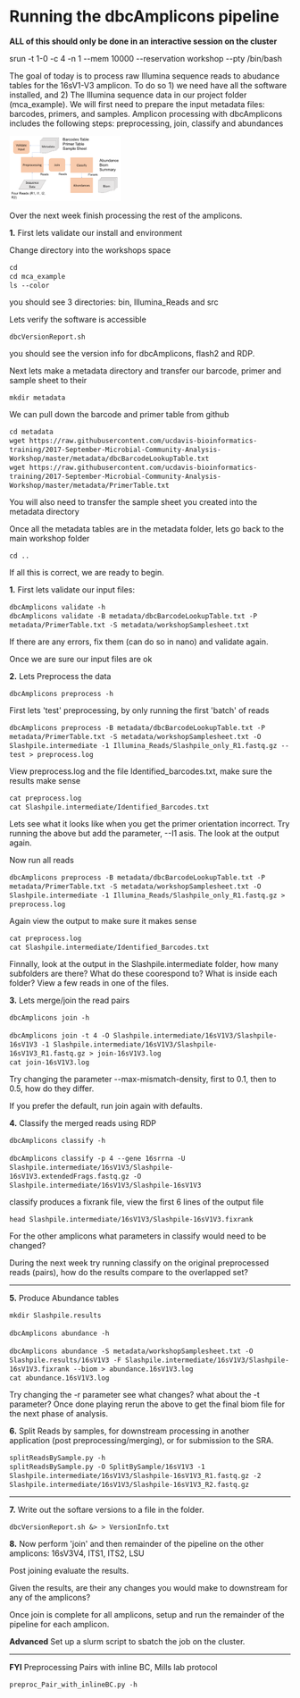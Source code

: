 Running the dbcAmplicons pipeline
===============================================

**ALL of this should only be done in an interactive session on the cluster**

srun -t 1-0 -c 4 -n 1 --mem 10000 --reservation workshop --pty /bin/bash

The goal of today is to process raw Illumina sequence reads to abudance tables for the 16sV1-V3 amplicon. To do so 1) we need have all the software installed, and 2) The Illumina sequence data in our project folder (mca_example). We will first need to prepare the input metadata files: barcodes, primers, and samples. Amplicon processing with dbcAmplicons includes the following steps: preprocessing, join, classify and abundances

<img src="thursday/Workflow.png" width="200">

Over the next week finish processing the rest of the amplicons.

**1\.** First lets validate our install and environment

Change directory into the workshops space

	cd
	cd mca_example
	ls --color

you should see 3 directories: bin, Illumina_Reads and src

Lets verify the software is accessible

	dbcVersionReport.sh

you should see the version info for dbcAmplicons, flash2 and RDP.

Next lets make a metadata directory and transfer our barcode, primer and sample sheet to their

	mkdir metadata

We can pull down the barcode and primer table from github

	cd metadata
	wget https://raw.githubusercontent.com/ucdavis-bioinformatics-training/2017-September-Microbial-Community-Analysis-Workshop/master/metadata/dbcBarcodeLookupTable.txt
	wget https://raw.githubusercontent.com/ucdavis-bioinformatics-training/2017-September-Microbial-Community-Analysis-Workshop/master/metadata/PrimerTable.txt	

You will also need to transfer the sample sheet you created into the metadata directory 

Once all the metadata tables are in the metadata folder, lets go back to the main workshop folder

	cd ..

If all this is correct, we are ready to begin.

**1\.** First lets validate our input files:

	dbcAmplicons validate -h
	dbcAmplicons validate -B metadata/dbcBarcodeLookupTable.txt -P metadata/PrimerTable.txt -S metadata/workshopSamplesheet.txt

If there are any errors, fix them (can do so in nano) and validate again.

Once we are sure our input files are ok

**2\.** Lets Preprocess the data 

	dbcAmplicons preprocess -h

First lets 'test' preprocessing, by only running the first 'batch' of reads

	dbcAmplicons preprocess -B metadata/dbcBarcodeLookupTable.txt -P metadata/PrimerTable.txt -S metadata/workshopSamplesheet.txt -O Slashpile.intermediate -1 Illumina_Reads/Slashpile_only_R1.fastq.gz --test > preprocess.log

View preprocess.log and the file Identified_barcodes.txt, make sure the results make sense

	cat preprocess.log
	cat Slashpile.intermediate/Identified_Barcodes.txt

Lets see what it looks like when you get the primer orientation incorrect. Try running the above but add the parameter, --I1 asis. The look at the output again.

Now run all reads

	dbcAmplicons preprocess -B metadata/dbcBarcodeLookupTable.txt -P metadata/PrimerTable.txt -S metadata/workshopSamplesheet.txt -O Slashpile.intermediate -1 Illumina_Reads/Slashpile_only_R1.fastq.gz > preprocess.log

Again view the output to make sure it makes sense

	cat preprocess.log
	cat Slashpile.intermediate/Identified_Barcodes.txt

Finnally, look at the output in the Slashpile.intermediate folder, how many subfolders are there? What do these coorespond to? What is inside each folder? View a few reads in one of the files.

**3\.** Lets merge/join the read pairs 

	dbcAmplicons join -h

	dbcAmplicons join -t 4 -O Slashpile.intermediate/16sV1V3/Slashpile-16sV1V3 -1 Slashpile.intermediate/16sV1V3/Slashpile-16sV1V3_R1.fastq.gz > join-16sV1V3.log
	cat join-16sV1V3.log

Try changing the parameter --max-mismatch-density, first to 0.1, then to 0.5, how do they differ.

If you prefer the default, run join again with defaults.

**4\.** Classify the merged reads using RDP

	dbcAmplicons classify -h

	dbcAmplicons classify -p 4 --gene 16srrna -U Slashpile.intermediate/16sV1V3/Slashpile-16sV1V3.extendedFrags.fastq.gz -O Slashpile.intermediate/16sV1V3/Slashpile-16sV1V3

classify produces a fixrank file, view the first 6 lines of the output file

	head Slashpile.intermediate/16sV1V3/Slashpile-16sV1V3.fixrank

For the other amplicons what parameters in classify would need to be changed?

During the next week try running classify on the original preprocessed reads (pairs), how do the results compare to the overlapped set?

---

**5\.** Produce Abundance tables

	mkdir Slashpile.results

	dbcAmplicons abundance -h

	dbcAmplicons abundance -S metadata/workshopSamplesheet.txt -O Slashpile.results/16sV1V3 -F Slashpile.intermediate/16sV1V3/Slashpile-16sV1V3.fixrank --biom > abundance.16sV1V3.log
	cat abundance.16sV1V3.log

Try changing the -r parameter see what changes? what about the -t parameter? Once done playing rerun the above to get the final biom file for the next phase of analysis.

**6\.** Split Reads by samples, for downstream processing in another application (post preprocessing/merging), or for submission to the SRA.

	splitReadsBySample.py -h
	splitReadsBySample.py -O SplitBySample/16sV1V3 -1 Slashpile.intermediate/16sV1V3/Slashpile-16sV1V3_R1.fastq.gz -2 Slashpile.intermediate/16sV1V3/Slashpile-16sV1V3_R2.fastq.gz

---

**7\.** Write out the softare versions to a file in the folder.

	dbcVersionReport.sh &> > VersionInfo.txt

**8\.** Now perform 'join' and then remainder of the pipeline on the other amplicons: 16sV3V4, ITS1, ITS2, LSU

Post joining evaluate the results.

Given the results, are their any changes you would make to downstream for any of the amplicons?

Once join is complete for all amplicons, setup and run the remainder of the pipeline for each amplicon.

**Advanced** Set up a slurm script to sbatch the job on the cluster.

---

**FYI** Preprocessing Pairs with inline BC, Mills lab protocol

	preproc_Pair_with_inlineBC.py -h
